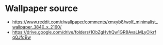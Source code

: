 # Wallpaper source

- https://www.reddit.com/r/wallpaper/comments/xmxyb8/wolf_minimalist_wallpaper_3840_x_2160/
- https://drive.google.com/drive/folders/1ObZgHvhQw1GR8AvaLMLyOlkrfqQJfdBw
